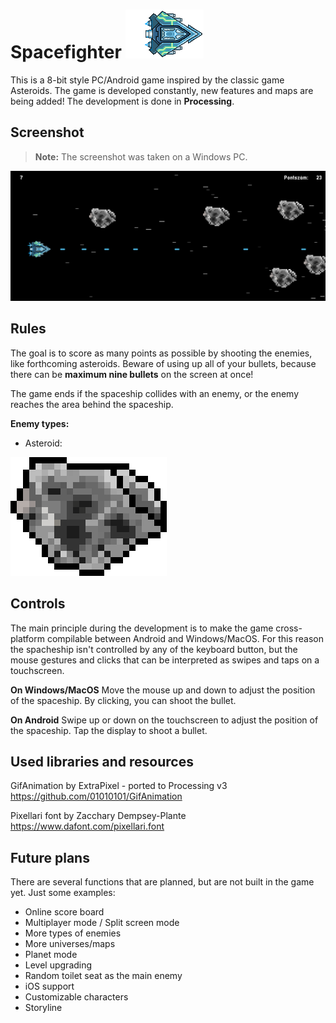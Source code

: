 ﻿# Spacefighter      ![enter image description here](https://github.com/bazsimarkus/Spacefighter/raw/master/data/spaceship1.gif)
This is a 8-bit style PC/Android game inspired by the classic game Asteroids. The game is developed constantly, new features and maps are being added!
The development is done in **Processing**. 

## Screenshot
> **Note:** The screenshot was taken on a Windows PC.

![enter image description here](https://github.com/bazsimarkus/Spacefighter/raw/master/docs/spacefighter_screenshot.png)
## Rules

The goal is to score as many points as possible by shooting the enemies, like forthcoming asteroids. Beware of using up all of your bullets, because there can be **maximum nine bullets** on the screen at once!

The game ends if the spaceship collides with an enemy, or the enemy reaches the area behind the spaceship.

**Enemy types:**
 - Asteroid:

![enter image description here](https://github.com/bazsimarkus/Spacefighter/raw/master/data/asteroid1.png)


## Controls

The main principle during the development is to make the game cross-platform compilable between Android and Windows/MacOS. For this reason the spacheship isn't controlled by any of the keyboard button, but the mouse gestures and clicks that can be interpreted as swipes and taps on a touchscreen.

**On Windows/MacOS**
Move the mouse up and down to adjust the position of the spaceship. By clicking, you can shoot the bullet.

**On Android**
Swipe up or down on the touchscreen to adjust the position of the spaceship. Tap the display to shoot a bullet.

## Used libraries and resources

GifAnimation by ExtraPixel - ported to Processing v3
https://github.com/01010101/GifAnimation

Pixellari font by Zacchary Dempsey-Plante
https://www.dafont.com/pixellari.font

## Future plans

There are several functions that are planned, but are not built in the game yet.
Just some examples:

 - Online score board
 - Multiplayer mode / Split screen mode
 - More types of enemies
 - More universes/maps
 - Planet mode
 - Level upgrading
 - Random toilet seat as the main enemy
 - iOS support
 - Customizable characters
 - Storyline
